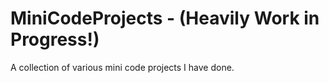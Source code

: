 # MiniCodeProjects - (Heavily Work in Progress!)
A collection of various mini code projects I have done.
